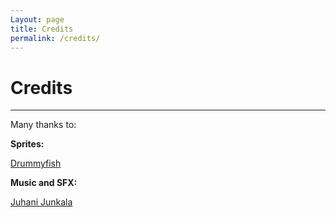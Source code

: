 ```yaml
---
Layout: page
title: Credits
permalink: /credits/
---
```


# Credits

***

Many thanks to:

**Sprites:**

[Drummyfish](https://itch.io/profile/drummyfish)

**Music and SFX:**

[Juhani Junkala](https://juhanijunkala.com/)